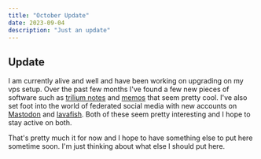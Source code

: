 ```yaml
---
title: "October Update"
date: 2023-09-04
description: "Just an update"
---
```


## Update

I am currently alive and well and have been working on upgrading on my vps setup. Over the past few months I've found a few new pieces of software such as [trilium notes](https://github.com/zadam/trilium) and [memos](https://github.com/usememos/memos) that seem pretty cool. I've also set foot into the world of federated social media with new accounts on [Mastodon](https://wetdry.world/@onscreenproton) and [lavafish](https://leathallava.land/@onscreenproton). Both of these seem pretty interesting and I hope to stay active on both.

That's pretty much it for now and I hope to have something else to put here sometime soon. I'm just thinking about what else I should put here.
